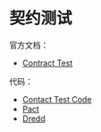 # 契约测试

官方文档：

- [Contract Test](https://spring.io/guides/gs/contract-rest/)

代码：

- [Contact Test Code](https://github.com/spring-guides/gs-contract-rest)
- [Pact](https://docs.pact.io/)
- [Dredd](https://github.com/apiaryio/dredd)